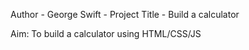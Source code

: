 Author - George Swift - Project Title - Build a calculator

Aim: To build a calculator using HTML/CSS/JS


